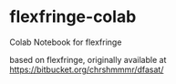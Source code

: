 # flexfringe-colab
Colab Notebook for flexfringe

based on flexfringe, originally available at https://bitbucket.org/chrshmmmr/dfasat/
